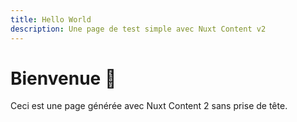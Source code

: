 ```yaml
---
title: Hello World
description: Une page de test simple avec Nuxt Content v2
---
```


# Bienvenue 👋

Ceci est une page générée avec Nuxt Content 2 sans prise de tête.